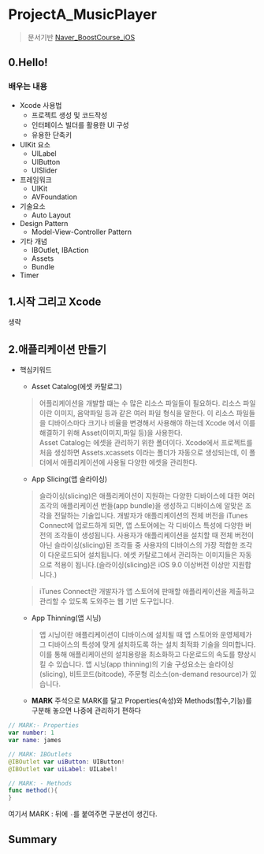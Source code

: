 # ProjectA_MusicPlayer
>문서기반
[Naver_BoostCourse_iOS](https://www.edwith.org/boostcourse-ios/joinLectures/12899,"네이버")
## 0.Hello!
### 배우는 내용
- Xcode 사용법
    - 프로젝트 생성 및 코드작성
    - 인터페이스 빌더를 활용한 UI 구성
    - 유용한 단축키
- UIKit 요소
    - UILabel
    - UIButton
    - UISlider
- 프레임워크
    - UIKit
    - AVFoundation
- 기술요소
    - Auto Layout
- Design Pattern
    - Model-View-Controller Pattern
- 기타 개념
    - IBOutlet, IBAction
    - Assets
    - Bundle
- Timer
## 1.시작 그리고 Xcode
생략   
## 2.애플리케이션 만들기
- 핵심키워드
    - Asset Catalog(에셋 카탈로그)
    > 어플리케이션을 개발할 떄는 수 많은 리소스 파일들이 필요하다. 리소스 파일이란 이미지, 음악파일 등과 같은 여러 파일 형식을 말한다. 이 리소스 파일들을 디바이스마다 크기나 비율을 변경해서 사용해야 하는데 Xcode 에서 이를 해결하기 위해 Asset(이미지,파일 등)을 사용한다.   
    > Asset Catalog는 에셋을 관리하기 위한 폴더이다. Xcode에서 프로젝트를 처음 생성하면 Assets.xcassets 이라는 폴더가 자동으로 생성되는데, 이 폴더에서 애플리케이션에 사용될 다양한 에셋을 관리한다.
    - App Slicing(앱 슬라이싱)
    > 슬라이싱(slicing)은 애플리케이션이 지원하는 다양한 디바이스에 대한 여러 조각의 애플리케이션 번들(app bundle)을 생성하고 디바이스에 알맞은 조각을 전달하는 기술입니다.
    > 개발자가 애플리케이션의 전체 버전을 iTunes Connect에 업로드하게 되면, 앱 스토어에는 각 디바이스 특성에 다양한 버전의 조각들이 생성됩니다. 사용자가 애플리케이션을 설치할 때 전체 버전이 아닌 슬라이싱(slicing)된 조각들 중 사용자의 디바이스의 가장 적합한 조각이 다운로드되어 설치됩니다. 에셋 카탈로그에서 관리하는 이미지들은 자동으로 적용이 됩니다.(슬라이싱(slicing)은 iOS 9.0 이상버전 이상만 지원합니다.)

    > iTunes Connect란 개발자가 앱 스토어에 판매할 애플리케이션을 제출하고 관리할 수 있도록 도와주는 웹 기반 도구입니다.
   
    - App Thinning(앱 시닝)
     > 앱 시닝이란 애플리케이션이 디바이스에 설치될 때 앱 스토어와 운영체제가 그 디바이스의 특성에 맞게 설치하도록 하는 설치 최적화 기술을 의미합니다.
     > 이를 통해 애플리케이션의 설치용량을 최소화하고 다운로드의 속도를 향상시킬 수 있습니다. 앱 시닝(app thinning)의 기술 구성요소는 슬라이싱(slicing), 비트코드(bitcode), 주문형 리소스(on-demand resource)가 있습니다.   
     
     - __MARK__
     주석으로 MARK를 달고 Properties(속성)와 Methods(함수,기능)를 구분해 놓으면 나중에 관리하기 편하다
~~~swift
// MARK:- Properties
var number: 1
var name: james

// MARK: IBOutlets
@IBOutlet var uiButton: UIButton!
@IBOutlet var uiLabel: UILabel!

// MARK: - Methods
func method(){
}
~~~
여기서 MARK : 뒤에 <code>-</code>를 붙여주면 구분선이 생긴다.
     
## Summary

